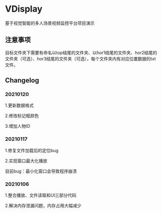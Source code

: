 # VDisplay
基于视觉智能的多人场景视频监控平台项目演示

## 注意事项
目标文件夹下需要有命名以top结尾的文件夹、以hor1结尾的文件夹、hor2结尾的文件夹（可选）、hor3结尾的文件夹（可选），每个文件夹内有对应位置数据的txt文件。

## Changelog

### 20210120
1.更新数据格式

2.修改标记框颜色

3.增加人物ID

### 20210117
1.修复文件加载后的定位bug

2.实现窗口最大化播放

目前bug：最小化窗口会导致程序崩溃


### 20210106

1.整合播放、文件读取和UI三部分代码

2.解决内存泄漏问题，内存占用大幅减少

